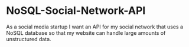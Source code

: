 # NoSQL-Social-Network-API
As a social media startup I want an API for my social network that uses a NoSQL database so that  my website can handle large amounts of unstructured data.
